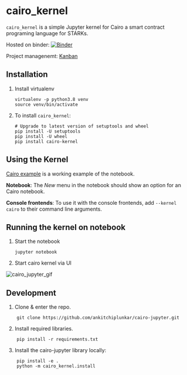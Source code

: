 cairo_kernel
===========

``cairo_kernel`` is a simple Jupyter kernel for Cairo a smart contract programing language for STARKs. 

Hosted on binder: [![Binder](https://mybinder.org/badge_logo.svg)](https://mybinder.org/v2/gh/ankitchiplunkar/cairo-jupyter/HEAD)

Project managenemt: [Kanban](https://ankitchiplunkar.notion.site/Cairo-kernel-starkware-py-5f64ee70cfde4578969c430bf1a14531)

Installation
------------
1. Install virtualenv

    ```
    virtualenv -p python3.8 venv
    source venv/bin/activate
    ```

2. To install ``cairo_kernel``:

    ```
    # Upgrade to latest version of setuptools and wheel
    pip install -U setuptools
    pip install -U wheel
    pip install cairo-kernel
    ```

Using the Kernel
---------------------

[Cairo example](https://github.com/ankitchiplunkar/cairo-jupyter/blob/master/notebooks/Cairo%20example.ipynb) is a working example of the notebook.


**Notebook**: The *New* menu in the notebook should show an option for an Cairo notebook.

**Console frontends**: To use it with the console frontends, add ``--kernel cairo`` to
their command line arguments.

Running the kernel on notebook
--------------------------------

1. Start the notebook

    ```
    jupyter notebook
    ```

2. Start cairo kernel via UI

![cairo_jupyter_gif](https://user-images.githubusercontent.com/5904910/146619802-6ee1bb5d-243a-4e0d-9ab2-064e101f5bcd.gif)



Development
-------------------------------

1. Clone & enter the repo. 

```
    git clone https://github.com/ankitchiplunkar/cairo-jupyter.git
```

2. Install required libraries. 

```
    pip install -r requirements.txt
```

3. Install the cairo-jupyter library locally:
```
    pip install -e .
    python -m cairo_kernel.install
```

